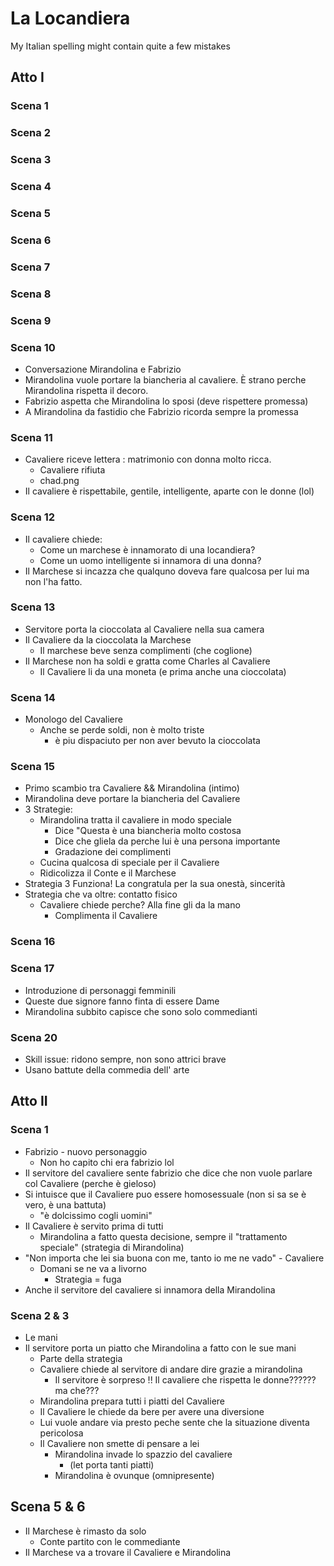 # La Locandiera
My Italian spelling might contain quite a few mistakes

## Atto I


### Scena 1


### Scena 2


### Scena 3


### Scena 4


### Scena 5


### Scena 6


### Scena 7


### Scena 8


### Scena 9

### Scena 10

- Conversazione Mirandolina e Fabrizio
- Mirandolina vuole portare la biancheria al cavaliere.
  È strano perche Mirandolina rispetta il decoro.
- Fabrizio aspetta che Mirandolina lo sposi
  (deve rispettere promessa)
- A Mirandolina da fastidio che Fabrizio ricorda sempre la promessa

### Scena 11

- Cavaliere riceve lettera : matrimonio con donna molto ricca.
  - Cavaliere rifiuta
  - chad.png
- Il cavaliere è rispettabile, gentile, intelligente, aparte con
  le donne (lol)

### Scena 12

- Il cavaliere chiede:
  - Come un marchese è innamorato di una locandiera?
  - Come un uomo intelligente si innamora di una donna?
- Il Marchese si incazza che qualquno doveva fare qualcosa per lui
  ma non l'ha fatto.

### Scena 13

- Servitore porta la cioccolata al Cavaliere nella sua camera
- Il Cavaliere da la cioccolata la Marchese
  - Il marchese beve senza complimenti (che coglione)
- Il Marchese non ha soldi e gratta come Charles al Cavaliere
  - Il Cavaliere li da una moneta (e prima anche una cioccolata)

### Scena 14

- Monologo del Cavaliere
  - Anche se perde soldi, non è molto triste
    - è piu dispaciuto per non aver bevuto la cioccolata

### Scena 15

- Primo scambio tra Cavaliere && Mirandolina (intimo)
- Mirandolina deve portare la biancheria del Cavaliere
- 3 Strategie:
  - Mirandolina tratta il cavaliere in modo speciale
    - Dice "Questa è una biancheria molto costosa
    - Dice che gliela da perche lui è una persona importante
    - Gradazione dei complimenti
  - Cucina qualcosa di speciale per il Cavaliere
  - Ridicolizza il Conte e il Marchese
- Strategia 3 Funziona! La congratula per la sua onestà, sincerità
- Strategia che va oltre: contatto fisico
  - Cavaliere chiede perche? Alla fine gli da la mano
    - Complimenta il Cavaliere

### Scena 16


### Scena 17

- Introduzione di personaggi femminili
- Queste due signore fanno finta di essere Dame
- Mirandolina subbito capisce che sono solo commedianti

### Scena 20

- Skill issue: ridono sempre, non sono attrici brave
- Usano battute della commedia dell' arte


## Atto II


### Scena 1

- Fabrizio - nuovo personaggio
	- Non ho capito chi era fabrizio lol
- Il servitore del cavaliere sente fabrizio che dice che non vuole parlare col Cavaliere (perche è gieloso)
- Si intuisce que il Cavaliere puo essere homosessuale (non si sa se è vero, è una battuta)
	- "è dolcissimo cogli uomini"
- Il Cavaliere è servito prima di tutti
  - Mirandolina a fatto questa decisione, sempre il "trattamento speciale" (strategia di Mirandolina)
- "Non importa che lei sia buona con me, tanto io me ne vado" - Cavaliere
  - Domani se ne va a livorno
    - Strategia = fuga
- Anche il servitore del cavaliere si innamora della Mirandolina

### Scena 2 & 3

- Le mani
- Il servitore porta un piatto che Mirandolina a fatto con le sue mani
  - Parte della strategia
  - Cavaliere chiede al servitore di andare dire grazie a mirandolina
    - Il servitore è sorpreso !! Il cavaliere che rispetta le donne?????? ma che???
  - Mirandolina prepara tutti i piatti del Cavaliere
  - Il Cavaliere le chiede da bere per avere una diversione
  - Lui vuole andare via presto peche sente che la situazione diventa pericolosa
  - Il Cavaliere non smette di pensare a lei
    - Mirandolina invade lo spazzio del cavaliere
      - (let porta tanti piatti)
    - Mirandolina è ovunque (omnipresente)

## Scena 5 & 6
- Il Marchese è rimasto da solo
  - Conte partito con le commediante
- Il Marchese va a trovare il Cavaliere e Mirandolina